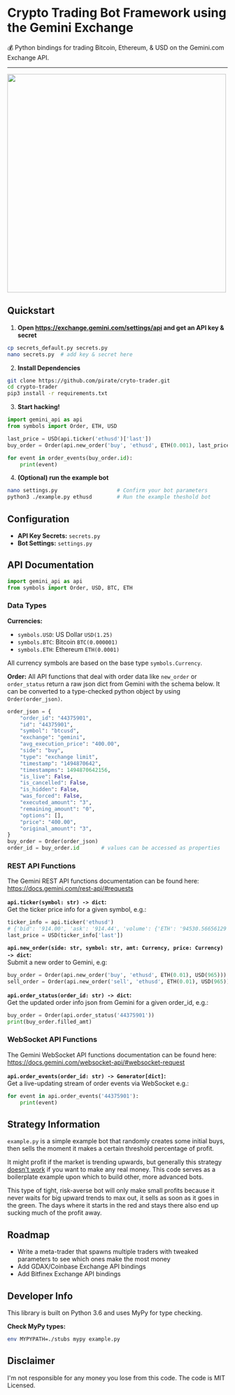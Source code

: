 # Crypto Trading Bot Framework using the Gemini Exchange
:moneybag: Python bindings for trading Bitcoin, Ethereum, & USD on the Gemini.com Exchange API.

---
<img src="https://nicksweeting.com/crypto-trader.png" width="500px"/>

## Quickstart

1. **Open https://exchange.gemini.com/settings/api and get an API key & secret**
```bash
cp secrets_default.py secrets.py
nano secrets.py  # add key & secret here
```

2. **Install Dependencies**
```bash
git clone https://github.com/pirate/cryto-trader.git
cd crypto-trader
pip3 install -r requirements.txt
```

3. **Start hacking!**
```python
import gemini_api as api
from symbols import Order, ETH, USD

last_price = USD(api.ticker('ethusd')['last'])
buy_order = Order(api.new_order('buy', 'ethusd', ETH(0.001), last_price))

for event in order_events(buy_order.id):
    print(event)
```

4. **(Optional) run the example bot**
```bash
nano settings.py                   # Confirm your bot parameters
python3 ./example.py ethusd        # Run the example theshold bot
```

## Configuration

 - **API Key Secrets:** `secrets.py`
 - **Bot Settings:** `settings.py`

## API Documentation

```python
import gemini_api as api
from symbols import Order, USD, BTC, ETH
```

### Data Types

**Currencies:**
 
 - `symbols.USD`: US Dollar `USD(1.25)`
 - `symbols.BTC`: Bitcoin   `BTC(0.000001)`
 - `symbols.ETH`: Ethereum  `ETH(0.0001)`

All currency symbols are based on the base type `symbols.Currency`.

**Order:**
All API functions that deal with order data like `new_order` or `order_status` return a raw json dict from Gemini with the schema below.  It can be converted to a type-checked python object by using `Order(order_json)`.
```python
order_json = {
    "order_id": "44375901",
    "id": "44375901",
    "symbol": "btcusd",
    "exchange": "gemini",
    "avg_execution_price": "400.00",
    "side": "buy",
    "type": "exchange limit",
    "timestamp": "1494870642",
    "timestampms": 1494870642156,
    "is_live": False,
    "is_cancelled": False,
    "is_hidden": False,
    "was_forced": False,
    "executed_amount": "3",
    "remaining_amount": "0",
    "options": [],
    "price": "400.00",
    "original_amount": "3",
}
buy_order = Order(order_json)
order_id = buy_order.id       # values can be accessed as properties
```

### REST API Functions
The Gemini REST API functions documentation can be found here:  
https://docs.gemini.com/rest-api/#requests

**`api.ticker(symbol: str) -> dict`:**  
Get the ticker price info for a given symbol, e.g.:
```python
ticker_info = api.ticker('ethusd')
# {'bid': '914.00', 'ask': '914.44', 'volume': {'ETH': '94530.56656129', 'USD': '83955829.9730076926', 'timestamp': 1515014100000}, 'last': '915.39'}
last_price = USD(ticker_info['last'])
```

**`api.new_order(side: str, symbol: str, amt: Currency, price: Currency) -> dict`:**  
Submit a new order to Gemini, e.g:
```python
buy_order = Order(api.new_order('buy', 'ethusd', ETH(0.01), USD(965)))
sell_order = Order(api.new_order('sell', 'ethusd', ETH(0.01), USD(965)))
```

**`api.order_status(order_id: str) -> dict`:**  
Get the updated order info json from Gemini for a given order_id, e.g.:
```python
buy_order = Order(api.order_status('44375901'))
print(buy_order.filled_amt)
```

### WebSocket API Functions
The Gemini WebSocket API functions documentation can be found here:  
https://docs.gemini.com/websocket-api/#websocket-request

**`api.order_events(order_id: str) -> Generator[dict]`:**  
Get a live-updating stream of order events via WebSocket e.g.:
```python
for event in api.order_events('44375901'):
    print(event)
```

## Strategy Information

`example.py` is a simple example bot that randomly creates some initial buys, then sells the moment it makes a certain threshold percentage of profit.

It might profit if the market is trending upwards, but generally this strategy [doesn't work](https://gist.github.com/pirate/eac582480aa34b5adda9e6adc1878190) if you want to make any real money.  This code serves as a boilerplate example upon which to build other, more advanced bots.

This type of tight, risk-averse bot will only make small profits because it never waits for big upward trends to max out, it sells as soon as it goes in the green.  The days where it starts in the red and stays there also end up sucking much of the profit away.

## Roadmap

* Write a meta-trader that spawns multiple traders with tweaked parameters to see which ones make the most money
* Add GDAX/Coinbase Exchange API bindings
* Add Bitfinex Exchange API bindings

## Developer Info

This library is built on Python 3.6 and uses MyPy for type checking.

**Check MyPy types:**
```bash
env MYPYPATH=./stubs mypy example.py
```

## Disclaimer

I'm not responsible for any money you lose from this code.  The code is MIT Licensed.
